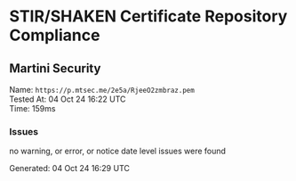 # STIR/SHAKEN Certificate Repository Compliance

## Martini Security

Name: `https://p.mtsec.me/2e5a/RjeeO2zmbraz.pem`\
Tested At: 04 Oct 24 16:22 UTC\
Time: 159ms

### Issues

no warning, or error, or notice date level issues were found

Generated: 04 Oct 24 16:29 UTC